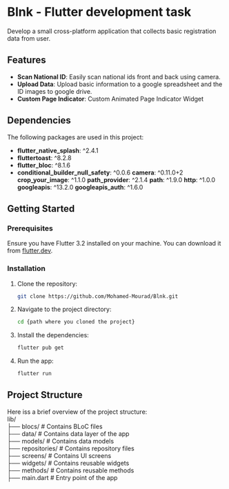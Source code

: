 # Blnk - Flutter development task

Develop a small cross-platform application that collects basic registration data from user.

## Features

- **Scan National ID**: Easily scan national ids front and back using camera.
- **Upload Data**: Upload basic information to a google spreadsheet and the ID images to google drive.
- **Custom Page Indicator**: Custom Animated Page Indicator Widget

## Dependencies

The following packages are used in this project:

- **flutter_native_splash**: ^2.4.1
- **fluttertoast**: ^8.2.8
- **flutter_bloc**: ^8.1.6
- **conditional_builder_null_safety**: ^0.0.6
  **camera**: ^0.11.0+2
  **crop_your_image**: ^1.1.0
  **path_provider**: ^2.1.4
  **path**: ^1.9.0
  **http**: ^1.0.0
  **googleapis**: ^13.2.0
  **googleapis_auth**: ^1.6.0


## Getting Started

### Prerequisites

Ensure you have Flutter 3.2 installed on your machine. You can download it from [flutter.dev](https://flutter.dev/).

### Installation

1. Clone the repository:
   ```sh
   git clone https://github.com/Mohamed-Mourad/Blnk.git

2. Navigate to the project directory:
   ```sh
   cd {path where you cloned the project}
3. Install the dependencies:
   ```sh
   flutter pub get

4. Run the app:
   ```sh
   flutter run

## Project Structure

Here iss a brief overview of the project structure:  
lib/  
├── blocs/               # Contains BLoC files  
├── data/                # Contains data layer of the app  
├── models/              # Contains data models  
├── repositories/        # Contains repository files  
├── screens/             # Contains UI screens  
├── widgets/             # Contains reusable widgets  
├── methods/             # Contains reusable methods  
├── main.dart            # Entry point of the app